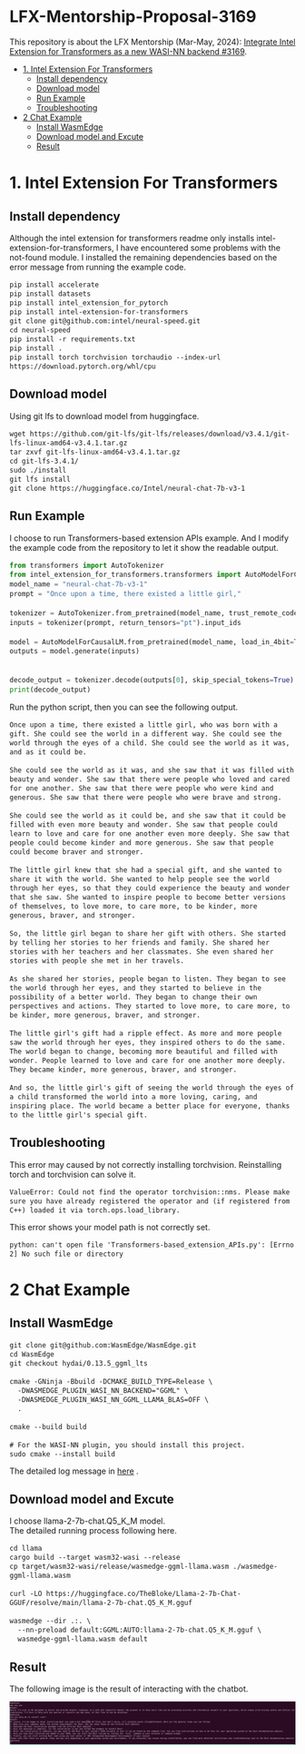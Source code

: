 # LFX-Mentorship-Proposal-3169

This repository is about the LFX Mentorship (Mar-May, 2024): [Integrate Intel Extension for Transformers as a new WASI-NN backend #3169](https://github.com/WasmEdge/WasmEdge/issues/3169).

<!-- TOC start (generated with https://github.com/derlin/bitdowntoc) -->

- [1. Intel Extension For Transformers](#1-intel-extension-for-transformers)
   * [Install dependency](#install-dependency)
   * [Download model](#download-model)
   * [Run Example](#run-example)
   * [Troubleshooting](#troubleshooting)
- [2 Chat Example](#2-chat-example)
   * [Install WasmEdge](#install-wasmedge)
   * [Download model and Excute](#download-model-and-excute)
   * [Result](#result)

<!-- TOC end -->

<!-- TOC --><a name="1-intel-extension-for-transformers"></a>
# 1. Intel Extension For Transformers
<!-- TOC --><a name="install-dependency"></a>
## Install dependency
Although the intel extension for transformers readme only installs intel-extension-for-transformers, I have encountered some problems with the not-found module. I installed the remaining dependencies based on the error message from running the example code.

``` shell
pip install accelerate
pip install datasets
pip install intel_extension_for_pytorch
pip install intel-extension-for-transformers
git clone git@github.com:intel/neural-speed.git
cd neural-speed
pip install -r requirements.txt
pip install .
pip install torch torchvision torchaudio --index-url https://download.pytorch.org/whl/cpu
```

<!-- TOC --><a name="download-model"></a>
## Download model
Using git lfs to download model from huggingface.
``` shell
wget https://github.com/git-lfs/git-lfs/releases/download/v3.4.1/git-lfs-linux-amd64-v3.4.1.tar.gz
tar zxvf git-lfs-linux-amd64-v3.4.1.tar.gz
cd git-lfs-3.4.1/
sudo ./install
git lfs install
git clone https://huggingface.co/Intel/neural-chat-7b-v3-1
```

<!-- TOC --><a name="run-example"></a>
## Run Example
I choose to run Transformers-based extension APIs example.
And I modify the example code from the repository to let it show the readable output.

``` python
from transformers import AutoTokenizer
from intel_extension_for_transformers.transformers import AutoModelForCausalLM
model_name = "neural-chat-7b-v3-1"     
prompt = "Once upon a time, there existed a little girl,"

tokenizer = AutoTokenizer.from_pretrained(model_name, trust_remote_code=True)
inputs = tokenizer(prompt, return_tensors="pt").input_ids

model = AutoModelForCausalLM.from_pretrained(model_name, load_in_4bit=True)
outputs = model.generate(inputs)


decode_output = tokenizer.decode(outputs[0], skip_special_tokens=True)
print(decode_output)
```

Run the python script, then you can see the following output.

```
Once upon a time, there existed a little girl, who was born with a gift. She could see the world in a different way. She could see the world through the eyes of a child. She could see the world as it was, and as it could be.

She could see the world as it was, and she saw that it was filled with beauty and wonder. She saw that there were people who loved and cared for one another. She saw that there were people who were kind and generous. She saw that there were people who were brave and strong.

She could see the world as it could be, and she saw that it could be filled with even more beauty and wonder. She saw that people could learn to love and care for one another even more deeply. She saw that people could become kinder and more generous. She saw that people could become braver and stronger.

The little girl knew that she had a special gift, and she wanted to share it with the world. She wanted to help people see the world through her eyes, so that they could experience the beauty and wonder that she saw. She wanted to inspire people to become better versions of themselves, to love more, to care more, to be kinder, more generous, braver, and stronger.

So, the little girl began to share her gift with others. She started by telling her stories to her friends and family. She shared her stories with her teachers and her classmates. She even shared her stories with people she met in her travels.

As she shared her stories, people began to listen. They began to see the world through her eyes, and they started to believe in the possibility of a better world. They began to change their own perspectives and actions. They started to love more, to care more, to be kinder, more generous, braver, and stronger.

The little girl's gift had a ripple effect. As more and more people saw the world through her eyes, they inspired others to do the same. The world began to change, becoming more beautiful and filled with wonder. People learned to love and care for one another more deeply. They became kinder, more generous, braver, and stronger.

And so, the little girl's gift of seeing the world through the eyes of a child transformed the world into a more loving, caring, and inspiring place. The world became a better place for everyone, thanks to the little girl's special gift.
```

<!-- TOC --><a name="troubleshooting"></a>
## Troubleshooting
This error may caused by not correctly installing torchvision. Reinstalling torch and torchvision can solve it.

``` shell
ValueError: Could not find the operator torchvision::nms. Please make sure you have already registered the operator and (if registered from C++) loaded it via torch.ops.load_library.
```

This error shows your model path is not correctly set.

``` shell
python: can't open file 'Transformers-based_extension_APIs.py': [Errno 2] No such file or directory
```

<!-- TOC --><a name="2-chat-example"></a>
# 2 Chat Example

<!-- TOC --><a name="install-wasmedge"></a>
## Install WasmEdge

``` shell
git clone git@github.com:WasmEdge/WasmEdge.git
cd WasmEdge
git checkout hydai/0.13.5_ggml_lts

cmake -GNinja -Bbuild -DCMAKE_BUILD_TYPE=Release \
  -DWASMEDGE_PLUGIN_WASI_NN_BACKEND="GGML" \
  -DWASMEDGE_PLUGIN_WASI_NN_GGML_LLAMA_BLAS=OFF \
  .

cmake --build build

# For the WASI-NN plugin, you should install this project.
sudo cmake --install build

```

The detailed log message in [here](build_wasm_log.txt) .

<!-- TOC --><a name="download-model-and-excute"></a>
## Download model and Excute
I choose llama-2-7b-chat.Q5_K_M model. <br>
The detailed running process following here.

``` shell
cd llama
cargo build --target wasm32-wasi --release
cp target/wasm32-wasi/release/wasmedge-ggml-llama.wasm ./wasmedge-ggml-llama.wasm

curl -LO https://huggingface.co/TheBloke/Llama-2-7b-Chat-GGUF/resolve/main/llama-2-7b-chat.Q5_K_M.gguf

wasmedge --dir .:. \
  --nn-preload default:GGML:AUTO:llama-2-7b-chat.Q5_K_M.gguf \
  wasmedge-ggml-llama.wasm default

```

<!-- TOC --><a name="result"></a>
## Result

The following image is the result of interacting with the chatbot.

![chat-example.png](image%2Fchat-example.png)
